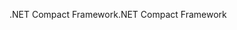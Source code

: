 <span data-ttu-id="a8832-101">.NET Compact Framework</span><span class="sxs-lookup"><span data-stu-id="a8832-101">.NET Compact Framework</span></span>